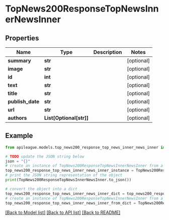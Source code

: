 # TopNews200ResponseTopNewsInnerNewsInner


## Properties

Name | Type | Description | Notes
------------ | ------------- | ------------- | -------------
**summary** | **str** |  | [optional] 
**image** | **str** |  | [optional] 
**id** | **int** |  | [optional] 
**text** | **str** |  | [optional] 
**title** | **str** |  | [optional] 
**publish_date** | **str** |  | [optional] 
**url** | **str** |  | [optional] 
**authors** | **List[Optional[str]]** |  | [optional] 

## Example

```python
from apileague.models.top_news200_response_top_news_inner_news_inner import TopNews200ResponseTopNewsInnerNewsInner

# TODO update the JSON string below
json = "{}"
# create an instance of TopNews200ResponseTopNewsInnerNewsInner from a JSON string
top_news200_response_top_news_inner_news_inner_instance = TopNews200ResponseTopNewsInnerNewsInner.from_json(json)
# print the JSON string representation of the object
print(TopNews200ResponseTopNewsInnerNewsInner.to_json())

# convert the object into a dict
top_news200_response_top_news_inner_news_inner_dict = top_news200_response_top_news_inner_news_inner_instance.to_dict()
# create an instance of TopNews200ResponseTopNewsInnerNewsInner from a dict
top_news200_response_top_news_inner_news_inner_from_dict = TopNews200ResponseTopNewsInnerNewsInner.from_dict(top_news200_response_top_news_inner_news_inner_dict)
```
[[Back to Model list]](../README.md#documentation-for-models) [[Back to API list]](../README.md#documentation-for-api-endpoints) [[Back to README]](../README.md)


